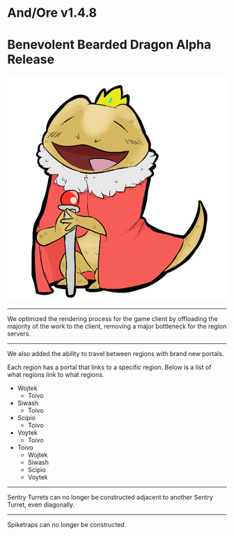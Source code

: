 And/Ore v1.4.8
============

Benevolent Bearded Dragon Alpha Release
=====================

![Drawing of a Benevolent Bearded Dragon](../Art_Assets/Update_Pictures/Benevolent_Bearded_Dragon.png)

---

We optimized the rendering process for the game client by offloading the majority of the work to the client, removing a major bottleneck for the region servers.

---

We also added the ability to travel between regions with brand
new portals.

Each region has a portal that links to a specific region.
Below is a list of what regions link to what regions.

* Wojtek
    * Toivo
* Siwash
    * Toivo
* Scipio
    * Toivo
* Voytek
    * Toivo
* Toivo
    * Wojtek
    * Siwash
    * Scipio
    * Voytek

---

Sentry Turrets can no longer be constructed adjacent to another Sentry Turret, even diagonally.

---

Spiketraps can no longer be constructed.
